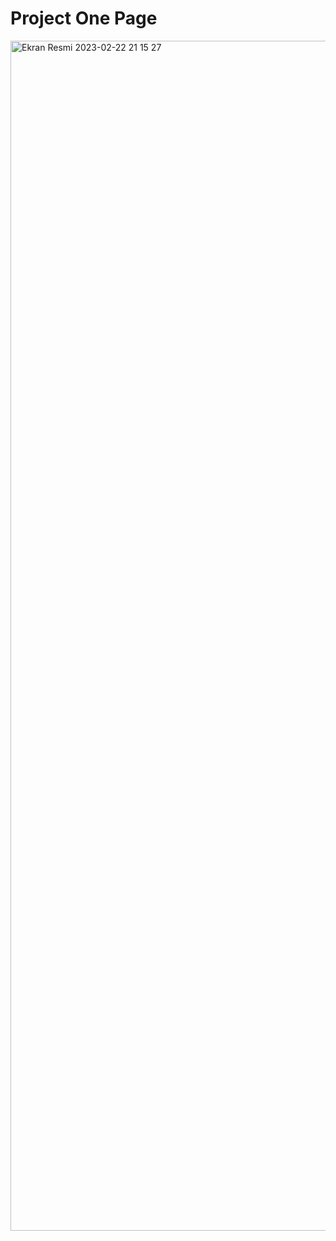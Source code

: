 <h1>Project One Page</h1>

<img width="1904" alt="Ekran Resmi 2023-02-22 21 15 27" src="https://user-images.githubusercontent.com/105823500/220749061-672cff18-fa5a-4592-a1d3-4a574c97027b.png">

